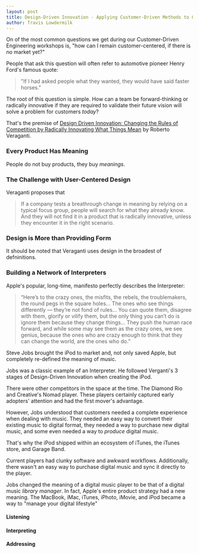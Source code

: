 ```yaml
---
layout: post
title: Design-Driven Innovation - Applying Customer-Driven Methods to Create New Markets
author: Travis Lowdermilk
---
```

On of the most common questions we get during our Customer-Driven Engineering workshops is, "how can I remain customer-centered, if there is no market yet?"

People that ask this question will often refer to automotive pioneer Henry Ford's famous quote:

>"If I had asked people what they wanted, they would have said faster horses."

The root of this question is simple. How can a team be forward-thinking or radically innovative if they are required to validate their future vision will solve a problem for customers _today_?

That's the premise of [Design Driven Innovation: Changing the Rules of Competition by Radically Innovating What Things Mean](https://www.amazon.com/Design-Driven-Innovation-Competition-Innovating/dp/1422124827/ref=sr_1_3?ie=UTF8&qid=1534978069&sr=8-3&keywords=design-driven+innovation, "Design Driven Innovation: Changing the Rules of Competition by Radically Innovating What Things Mean") by Roberto Veraganti.

### Every Product Has Meaning
People do not buy products, they buy _meanings_.

### The Challenge with User-Centered Design 
Veraganti proposes that 

>If a company tests a breathrough change in meaning by relying on a typical focus group, people will search for what they already know. And they will not find it in a product that is radically innovative, unless they encounter it in the right scenario.

### Design is More than Providing Form
It should be noted that Veraganti uses design in the broadest of defninitions.

### Building a Network of Interpreters

Apple's popular, long-time, manifesto perfectly describes the Interpreter:

>“Here’s to the crazy ones, the misfits, the rebels, the troublemakers, the round pegs in the square holes… The ones who see things differently — they’re not fond of rules… You can quote them, disagree with them, glorify or vilify them, but the only thing you can’t do is ignore them because they change things… They push the human race forward, and while some may see them as the crazy ones, we see genius, because the ones who are crazy enough to think that they can change the world, are the ones who do.”

Steve Jobs brought the iPod to market and, not only saved Apple, but completely re-defined the meaning of music.

Jobs was a classic example of an Interpreter. He followed Verganti's 3 stages of Design-Driven Innovation when creating the iPod.

There were other competitors in the space at the time. The Diamond Rio and Creative's Nomad player. These players certainly captured early adopters' attention and had the first mover's advantage.

However, Jobs understood that customers needed a complete experience when dealing with music. They needed an easy way to convert their existing music to digital format, they needed a way to purchase new digital music, and some even needed a way to _produce_ digital music.

That's why the iPod shipped within an ecosystem of iTunes, the iTunes store, and Garage Band.

Current players had clunky software and awkward workflows. Additionally, there wasn't an easy way to purchase digital music and sync it directly to the player.

Jobs changed the meaning of a digital music player to be that of a digital music _library manager_. In fact, Apple's entire product strategy had a new meaning. The MacBook, iMac, iTunes, iPhoto, iMovie, and iPod became a way to "manage your digital lifestyle"

#### Listening

#### Interpreting

#### Addressing